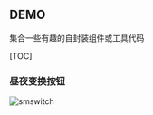## DEMO

集合一些有趣的自封装组件或工具代码

[TOC]

### 昼夜变换按钮

![smswitch](https://static.ltgcm.top/md/20240326173842.gif)